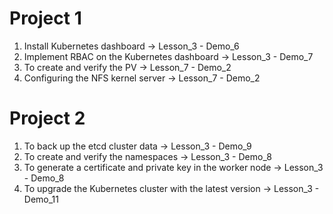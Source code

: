 # Project 1
1. Install Kubernetes dashboard -> Lesson_3 - Demo_6
2. Implement RBAC on the Kubernetes dashboard -> Lesson_3 - Demo_7
3. To create and verify the PV -> Lesson_7 - Demo_2
4. Configuring the NFS kernel server -> Lesson_7 - Demo_2

# Project 2
1. To back up the etcd cluster data -> Lesson_3 - Demo_9
2. To create and verify the namespaces -> Lesson_3 - Demo_8
3. To generate a certificate and private key in the worker node -> Lesson_3 - Demo_8
4. To upgrade the Kubernetes cluster with the latest version -> Lesson_3 - Demo_11
